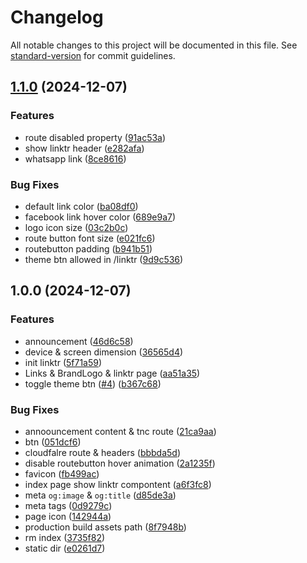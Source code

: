 # Changelog

All notable changes to this project will be documented in this file. See [standard-version](https://github.com/conventional-changelog/standard-version) for commit guidelines.

## [1.1.0](https://github.com/bytesio-net/linktr/compare/v1.0.0...v1.1.0) (2024-12-07)


### Features

* route disabled property ([91ac53a](https://github.com/bytesio-net/linktr/commit/91ac53a494087204a642d6b78714f7ffecbd34f5))
* show linktr header ([e282afa](https://github.com/bytesio-net/linktr/commit/e282afaed330a273982496a3a636ccf10bb6edfe))
* whatsapp link ([8ce8616](https://github.com/bytesio-net/linktr/commit/8ce8616a63928f588cb944313a532871840d85d4))


### Bug Fixes

* default link color ([ba08df0](https://github.com/bytesio-net/linktr/commit/ba08df01d39623412bddfb57a8d42d3747065436))
* facebook link hover color ([689e9a7](https://github.com/bytesio-net/linktr/commit/689e9a7828e72fab9fef26083d115412d27f8e05))
* logo icon size ([03c2b0c](https://github.com/bytesio-net/linktr/commit/03c2b0c171efe8374b9b01f515df141bbd2eaaa2))
* route button font size ([e021fc6](https://github.com/bytesio-net/linktr/commit/e021fc634f6ed9ac56106fd872738a6cea07a580))
* routebutton padding ([b941b51](https://github.com/bytesio-net/linktr/commit/b941b51c4febc30e9b98a6ae15051ba7c07385c0))
* theme btn allowed in /linktr ([9d9c536](https://github.com/bytesio-net/linktr/commit/9d9c5365621fef135be2a615aadf02b91fef0554))

## 1.0.0 (2024-12-07)


### Features

* announcement ([46d6c58](https://github.com/bytesio-net/linktr/commit/46d6c58bcdddd8b0c58e99dbbcaeb1c69f6f55b5))
* device & screen dimension ([36565d4](https://github.com/bytesio-net/linktr/commit/36565d4ec47920ef27246a565506bb284b151426))
* init linktr ([5f71a59](https://github.com/bytesio-net/linktr/commit/5f71a59c28eedb71557ae17197d69ff5b88c56ad))
* Links & BrandLogo & linktr page ([aa51a35](https://github.com/bytesio-net/linktr/commit/aa51a35c44c444031760d39f785e2bf49e8a30da))
* toggle theme btn ([#4](https://github.com/bytesio-net/linktr/issues/4)) ([b367c68](https://github.com/bytesio-net/linktr/commit/b367c68afc8972e8727547c9c6114a2d9d5bce7b))


### Bug Fixes

* annoouncement content & tnc route ([21ca9aa](https://github.com/bytesio-net/linktr/commit/21ca9aa054670471ac884d1ad26ac5c6a52ae0bd))
* btn ([051dcf6](https://github.com/bytesio-net/linktr/commit/051dcf6bb81d1a84602387562a95a94dff7c7478))
* cloudfalre route & headers ([bbbda5d](https://github.com/bytesio-net/linktr/commit/bbbda5daaa1e36d1211a89bb358f392dde7c1729))
* disable routebutton hover animation ([2a1235f](https://github.com/bytesio-net/linktr/commit/2a1235f43a86c3f5f73ccf6c105794221a88801b))
* favicon ([fb499ac](https://github.com/bytesio-net/linktr/commit/fb499ac7ea132885388ecbd31a0d57aa0c4b5e04))
* index page show linktr compontent ([a6f3fc8](https://github.com/bytesio-net/linktr/commit/a6f3fc8b40358c5f89b4c03e0c99fe9e88aad995))
* meta `og:image` & `og:title` ([d85de3a](https://github.com/bytesio-net/linktr/commit/d85de3ab4244ec0a391470d9223ee3ec7f9210ec))
* meta tags ([0d9279c](https://github.com/bytesio-net/linktr/commit/0d9279c90a6084dd54c17f4798f715d9bf4d642e))
* page icon ([142944a](https://github.com/bytesio-net/linktr/commit/142944ab5980e1a577dd04e9ce8264aa03f20dfb))
* production build assets path ([8f7948b](https://github.com/bytesio-net/linktr/commit/8f7948b97d3f98c74ac535f51d7266f4d9a6f87e))
* rm index ([3735f82](https://github.com/bytesio-net/linktr/commit/3735f824c3b36e1a7ddaec02c0ae529a508202d1))
* static dir ([e0261d7](https://github.com/bytesio-net/linktr/commit/e0261d77535c2a9b66b79166baf26c0977e5d407))
